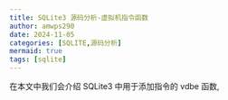 ```yaml
---
title: SQLite3 源码分析-虚拟机指令函数
author: amwps290
date: 2024-11-05 
categories: [SQLITE,源码分析]
mermaid: true
tags: [sqlite]
---
```



在本文中我们会介绍 SQLite3 中用于添加指令的 vdbe 函数,